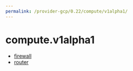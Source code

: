 ```yaml
---
permalink: /provider-gcp/0.22/compute/v1alpha1/
---
```


# compute.v1alpha1



* [firewall](firewall.md)
* [router](router.md)